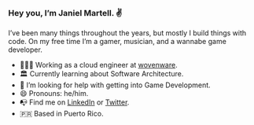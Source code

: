 ### Hey you, I’m Janiel Martell. ✌️
I’ve been many things throughout the years, but mostly I build things with code. On my free time I’m a gamer, musician, and a wannabe game developer.

* 🧑🏻‍💻 Working as a cloud engineer at [wovenware](https://www.wovenware.com/).
* 🏛 Currently learning about Software Architecture.
* 🤔 I’m looking for help with getting into Game Development.
* 😄 Pronouns: he/him.
* 📭 Find me on [LinkedIn](http://linkedin.com/in/janielmartell) or [Twitter](https://twitter.com/janielmartell).
* 🇵🇷 Based in Puerto Rico.
